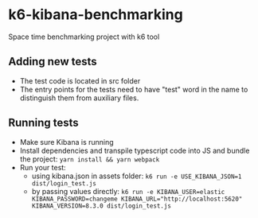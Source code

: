 # k6-kibana-benchmarking
Space time benchmarking project with k6 tool

## Adding new tests
 - The test code is located in src folder
 - The entry points for the tests need to have "test" word in the name to distinguish them from auxiliary files.

## Running tests
 - Make sure Kibana is running
 - Install dependencies and transpile typescript code into JS and bundle the project: `yarn install && yarn webpack`
 - Run your test:
    - using kibana.json in assets folder: `k6 run -e USE_KIBANA_JSON=1 dist/login_test.js`
    - by passing values directly: `k6 run -e KIBANA_USER=elastic KIBANA_PASSWORD=changeme KIBANA_URL="http://localhost:5620" KIBANA_VERSION=8.3.0 dist/login_test.js`
